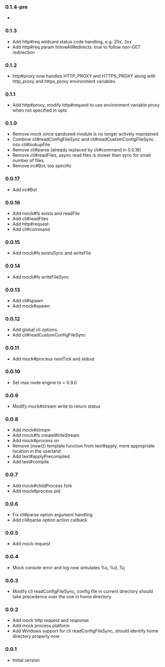 ### 0.1.4-pre
*

### 0.1.3
* Add http#req wildcard status code handling, e.g. 20x, 3xx
* Add http#req param followAllRedirects: true to follow non-GET redirection

### 0.1.2
* http#proxy now handles HTTP_PROXY and HTTPS_PROXY along with http_proxy and https_proxy environment variables

### 0.1.1
* Add http#proxy, modify http#request to use environment variable proxy when not specified in opts

### 0.1.0
* Remove mock since sandoxed-module is no longer actively maintained
* Combine cli#readConfigFileSync and cli#readCustomConfigFileSync into cli#lookupFile
* Remove cli#parse (already replaced by cli#command in 0.0.16)
* Remove cli#readFiles, async read files is slower than sync for small number of files
* Remove irc#Bot, too specific

### 0.0.17
* Add irc#Bot

### 0.0.16
* Add mock#fs exists and readFile
* Add cli#readFiles
* Add http#request
* Add cli#command

### 0.0.15
* Add mock#fs existsSync and writeFile

### 0.0.14
* Add mock#fs writeFileSync

### 0.0.13
* Add cli#spawn
* Add mock#spawn

### 0.0.12
* Add global cli options.
* Add cli#readCustomConfigFileSync

### 0.0.11
* Add mock#process nextTick and stdout

### 0.0.10
* Set max node engine to < 0.9.0 

### 0.0.9
* Modify mock#stream write to return status

### 0.0.8
* Add mock#stream 
* Add mock#fs createWriteStream
* Add mock#process on
* Remove {now()} template function from text#apply, more appropriate location in the userland
* Add text#applyPrecompiled
* Add text#compile

### 0.0.7
* Add mock#childProcess fork
* Add mock#process pid

### 0.0.6
* Fix cli#parse option argument handling
* Add cli#parse option action callback

### 0.0.5
* Add mock request

### 0.0.4
* Mock console error and log now simulates %s, %d, %j

### 0.0.3
* Modify cli readConfigFileSync, config file in current directory should take precedence over the one in home directory

### 0.0.2
* Add mock http request and response
* Add mock process platform
* Add Windows support for cli readConfigFileSync, should identify home directory properly now 

### 0.0.1
* Initial version
